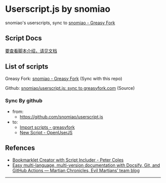 # Userscript.js by snomiao

snomiao's userscripts, sync to
[snomiao - Greasy Fork](https://greasyfork.org/zh-CN/users/31387-snomiao)

## Script Docs

[要查看脚本介绍，请见文档](https://snomiao.github.io/userscript.js/#/script-intro.md)

## List of scripts

Greasy Fork:
[snomiao - Greasy Fork](https://greasyfork.org/zh-CN/users/31387-snomiao) (Sync
with this repo)

Github:
[snomiao/userscript.js: sync to greasyfork.com](https://github.com/snomiao/userscript.js#readme)
(Source)

### Sync By github

- from:
  - https://github.com/snomiao/userscript.js
- to:
  - [Import scripts - greasyfork](https://greasyfork.org/en/import)
  - [New Script - OpenUserJS](https://openuserjs.org/user/add/scripts)

## Refences

- [Bookmarklet Creator with Script Includer - Peter Coles](https://mrcoles.com/bookmarklet/)
- [Easy multi-language, multi-version documentation with Docsify, Git, and GitHub Actions — Martian Chronicles, Evil Martians’ team blog](https://evilmartians.com/chronicles/easy-multi-language-multi-version-documentation-with-docsify-git-and-github-actions)

---

<!-- markdown style -->

<style>
    img{
        max-width: 60vw;
        margin: auto;
    }
</style>

